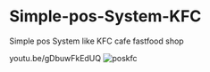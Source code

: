 # Simple-pos-System-KFC
Simple pos System like KFC cafe fastfood shop

youtu.be/gDbuwFkEdUQ
![poskfc](https://user-images.githubusercontent.com/45946252/170657457-3f6de768-c865-4520-aa8f-8837fb23fcd4.jpg)
